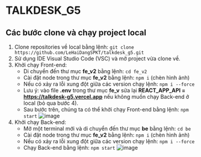 # TALKDESK_G5
## Các bước clone và chạy project local
1. Clone repositories về local bằng lệnh: `git clone https://github.com/LeHaiDangSPKT/talkdesk_g5.git`
2. Sử dụng IDE Visual Studio Code (VSC) và mở project vừa clone về.
3. Khởi chạy Front-end:
   - Di chuyển đến thư mục **fe_v2** bằng lệnh: `cd fe_v2`
   - Cài đặt node trong thư mục **fe_v2** bằng lệnh: `npm i` (chèn hình ảnh)
   - Nếu có xảy ra lỗi xung đột giữa các version chạy lệnh: `npm i --force`
   - Lưu ý: vào file **.env** trong thư mục **fe_v** sửa lại **REACT_APP_API = https://talkdesk-g5.vercel.app** nếu không muốn chạy Back-end ở local (bỏ qua bước 4).
   - Sau bước trên, chúng ta có thể khởi chạy Front-end bằng lệnh: `npm start`
![image](https://user-images.githubusercontent.com/127852125/236396116-098ee747-69a2-438e-a0fe-b97c45d7a270.png)
4. Khởi chạy Back-end:
   - Mở một terminal mới và di chuyển đến thư mục **be** bằng lệnh: `cd be`
   - Cài đặt node trong thư mục **fe_v2** bằng lệnh: `npm i` (chèn hình ảnh)
   - Nếu có xảy ra lỗi xung đột giữa các version chạy lệnh: `npm i --force`
   - Chạy Back-end bằng lệnh: `npm start`
![image](https://user-images.githubusercontent.com/127852125/236396237-48648677-a623-4161-ac28-402217251309.png)
